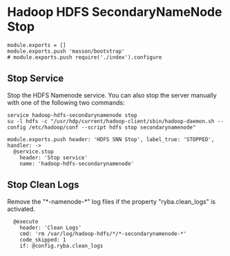 
# Hadoop HDFS SecondaryNameNode Stop

    module.exports = []
    module.exports.push 'masson/bootstrap'
    # module.exports.push require('./index').configure

## Stop Service

Stop the HDFS Namenode service. You can also stop the server manually with one of
the following two commands:

```
service hadoop-hdfs-secondarynamenode stop
su -l hdfs -c "/usr/hdp/current/hadoop-client/sbin/hadoop-daemon.sh --config /etc/hadoop/conf --script hdfs stop secondarynamenode"
```

    module.exports.push header: 'HDFS SNN Stop', label_true: 'STOPPED', handler: ->
      @service.stop
        header: 'Stop service'
        name: 'hadoop-hdfs-secondarynamenode'

## Stop Clean Logs

Remove the "\*-namenode-\*" log files if the property "ryba.clean_logs" is
activated.

      @execute
        header: 'Clean Logs'
        cmd: 'rm /var/log/hadoop-hdfs/*/*-secondarynamenode-*'
        code_skipped: 1
        if: @config.ryba.clean_logs
